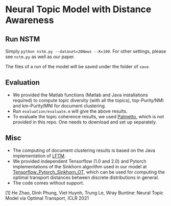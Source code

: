 # Neural Topic Model with Distance Awareness


## Run NSTM

Simply ```python nstm.py --dataset=20News --K=100```. For other settings, please see ```nstm.py``` as well as our paper.

The files of a run of the model will be saved under the folder of ```save```. 

## Evaluation

- We provided the Matlab functions (Matlab and Java installations required) to compute topic diversity (with all the topics), top-Purity/NMI and km-Purity/MNI for document clustering.
- Run ```evaluation/evaluate.m``` will give the above results.
- To evaluate the topic coherence results, we used [Palmetto](https://github.com/dice-group/Palmetto), which is not provided in this repo. One needs to download and set up separately.

## Misc

- The computing of document clustering results is based on the Java implementation of [LFTM](https://github.com/datquocnguyen/LFTM/tree/master/src/eval).
- We provided independent Tensorflow (1.0 and 2.0) and Pytorch implementations of the Sinkhorn algorithm used in our model at [Tensorflow_Pytorch_Sinkhorn_OT](https://github.com/ethanhezhao/Tensorflow_Pytorch_Sinkhorn_OT), which can be used for computing the optimal transport distances between discrete distributions in general.
- The code comes without support.

[1] He Zhao, Dinh Phung, Viet Huynh, Trung Le, Wray Buntine: Neural Topic Model via Optimal Transport, ICLR 2021

